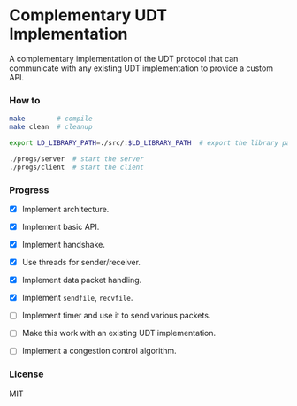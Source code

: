 # Complementary UDT Implementation
A complementary implementation of the UDT protocol that can communicate with any existing UDT implementation to provide a custom API.

### How to
```bash
make        # compile
make clean  # cleanup

export LD_LIBRARY_PATH=./src/:$LD_LIBRARY_PATH  # export the library path

./progs/server  # start the server
./progs/client  # start the client
```

### Progress
 - [x] Implement architecture.
 - [x] Implement basic API.
 - [x] Implement handshake.
 - [x] Use threads for sender/receiver.
 - [x] Implement data packet handling.
 - [x] Implement `sendfile`, `recvfile`.
 - [ ] Implement timer and use it to send various packets.
 - [ ] Make this work with an existing UDT implementation.
 - [ ] Implement a congestion control algorithm.


### License
MIT
